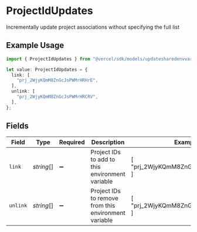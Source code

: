 # ProjectIdUpdates

Incrementally update project associations without specifying the full list

## Example Usage

```typescript
import { ProjectIdUpdates } from "@vercel/sdk/models/updatesharedenvvariableop.js";

let value: ProjectIdUpdates = {
  link: [
    "prj_2WjyKQmM8ZnGcJsPWMrHRHrE",
  ],
  unlink: [
    "prj_2WjyKQmM8ZnGcJsPWMrHRCRV",
  ],
};
```

## Fields

| Field                                                | Type                                                 | Required                                             | Description                                          | Example                                              |
| ---------------------------------------------------- | ---------------------------------------------------- | ---------------------------------------------------- | ---------------------------------------------------- | ---------------------------------------------------- |
| `link`                                               | *string*[]                                           | :heavy_minus_sign:                                   | Project IDs to add to this environment variable      | [<br/>"prj_2WjyKQmM8ZnGcJsPWMrHRHrE"<br/>]           |
| `unlink`                                             | *string*[]                                           | :heavy_minus_sign:                                   | Project IDs to remove from this environment variable | [<br/>"prj_2WjyKQmM8ZnGcJsPWMrHRCRV"<br/>]           |